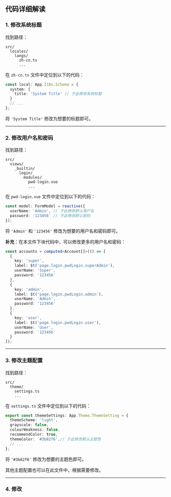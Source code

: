 ## 代码详细解读

### 1. 修改系统标题
找到路径：

```
src/
  locales/
    langs/
      zh-cn.ts
      ...
```

在 `zh-cn.ts` 文件中定位到以下的代码：

```ts
const local: App.I18n.Schema = {
  system: {
    title: 'System Title' // 于此修改系统标题
  }
  // ...
};
```

将 `'System Title'` 修改为想要的标题即可。

---
### 2. 修改用户名和密码
找到路径：

```
src/
  views/
    _builtin/
      login/
        modules/
          pwd-login.vue
          ...
```

在 `pwd-login.vue` 文件中定位到以下的代码：

```ts
const model: FormModel = reactive({
  userName: 'Admin', // 于此修改默认用户名
  password: '123456' // 于此修改默认密码
});
```

将 `'Admin'` 和 `'123456'` 修改为想要的用户名和密码即可。

**补充**：在本文件下块代码中，可以修改更多的用户名和密码：

```ts
const accounts = computed<Account[]>(() => [
  {
    key: 'super',
    label: $t('page.login.pwdLogin.superAdmin'),
    userName: 'Super',
    password: '123456'
  },
  {
    key: 'admin',
    label: $t('page.login.pwdLogin.admin'),
    userName: 'Admin',
    password: '123456'
  },
  {
    key: 'user',
    label: $t('page.login.pwdLogin.user'),
    userName: 'User',
    password: '123456'
  }
]);
```

---
### 3. 修改主题配置
找到路径：

```
src/
  theme/
    settings.ts
    ...
```

在 `settings.ts` 文件中定位到以下的代码：

```ts
export const themeSettings: App.Theme.ThemeSetting = {
  themeScheme: 'light',
  grayscale: false,
  colourWeakness: false,
  recommendColor: true,
  themeColor: '#3b82f6',// 于此修改默认主题色
  // ...
};
```

将 `'#3b82f6'` 修改为想要的主题色即可。

其他主题配置也可以在此文件中，根据需要修改。

---
### 4. 修改